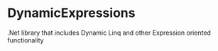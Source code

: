 # DynamicExpressions
.Net library that includes Dynamic Linq and other Expression oriented functionality
